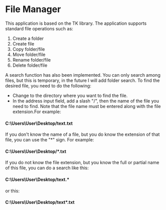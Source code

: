 # File Manager

This application is based on the TK library. The application supports standard file operations such as:

1. Create a folder
2. Create file
3. Copy folder/file
4. Move folder/file
5. Rename folder/file
6. Delete folder/file

A search function has also been implemented. You can only search among files, but this is temporary, in the future I
will add folder search.
To find the desired file, you need to do the following:

* Change to the directory where you want to find the file.
* In the address input field, add a slash "/", then the name of the file you need to find. Note that the file name must
  be entered along with the file extension.For example:

#### C:\Users\User\Desktop/text.txt

If you don't know the name of a file, but you do know the extension of that file, you can use the "*" sign.
For example:

#### C:\Users\User\Desktop/*.txt

If you do not know the file extension, but you know the full or partial name of this file, you can do a search like
this:

#### C:\Users\User\Desktop/text.*

or this:

#### C:\Users\User\Desktop/text*.txt